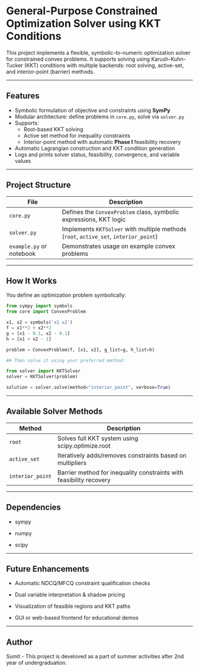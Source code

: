 # General-Purpose Constrained Optimization Solver using KKT Conditions

This project implements a flexible, symbolic-to-numeric optimization solver for constrained convex problems. It supports solving using Karush-Kuhn-Tucker (KKT) conditions with multiple backends: root solving, active-set, and interior-point (barrier) methods.

---

## Features

- Symbolic formulation of objective and constraints using **SymPy**
- Modular architecture: define problems in `core.py`, solve via `solver.py`
- Supports:
  - Root-based KKT solving
  - Active set method for inequality constraints
  - Interior-point method with automatic **Phase I** feasibility recovery
- Automatic Lagrangian construction and KKT condition generation
- Logs and prints solver status, feasibility, convergence, and variable values

---

## Project Structure

| File        | Description |
|-------------|-------------|
| `core.py`   | Defines the `ConvexProblem` class, symbolic expressions, KKT logic |
| `solver.py` | Implements `KKTSolver` with multiple methods (`root`, `active_set`, `interior_point`) |
| `example.py` or notebook | Demonstrates usage on example convex problems |

---

## How It Works

You define an optimization problem symbolically:

```python
from sympy import symbols
from core import ConvexProblem

x1, x2 = symbols('x1 x2')
f = x1**2 + x2**2
g = [x1 - 0.1, x2 - 0.1]
h = [x1 + x2 - 1]

problem = ConvexProblem(f, [x1, x2], g_list=g, h_list=h)

## Then solve it using your preferred method:

from solver import KKTSolver
solver = KKTSolver(problem)

solution = solver.solve(method="interior_point", verbose=True)
```
---

## Available Solver Methods


| Method          |	Description |
|-----------------|-------------|
|`root`	          | Solves full KKT system using scipy.optimize.root |
|`active_set`     |	Iteratively adds/removes constraints based on multipliers |
|`interior_point` |	Barrier method for inequality constraints with feasibility recovery |

---

## Dependencies

  -  sympy

  -  numpy

  -  scipy
---

## Future Enhancements

  -  Automatic NDCQ/MFCQ constraint qualification checks

  -  Dual variable interpretation & shadow pricing

  - Visualization of feasible regions and KKT paths

  -  GUI or web-based frontend for educational demos

---
## Author
Sumit - This project is develoved as a part of summer activities after 2nd year of undergraduation.
